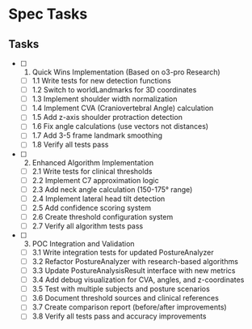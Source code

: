 # Spec Tasks

## Tasks

- [ ] 1. Quick Wins Implementation (Based on o3-pro Research)
  - [ ] 1.1 Write tests for new detection functions
  - [ ] 1.2 Switch to worldLandmarks for 3D coordinates
  - [ ] 1.3 Implement shoulder width normalization
  - [ ] 1.4 Implement CVA (Craniovertebral Angle) calculation
  - [ ] 1.5 Add z-axis shoulder protraction detection
  - [ ] 1.6 Fix angle calculations (use vectors not distances)
  - [ ] 1.7 Add 3-5 frame landmark smoothing
  - [ ] 1.8 Verify all tests pass

- [ ] 2. Enhanced Algorithm Implementation
  - [ ] 2.1 Write tests for clinical thresholds
  - [ ] 2.2 Implement C7 approximation logic
  - [ ] 2.3 Add neck angle calculation (150-175° range)
  - [ ] 2.4 Implement lateral head tilt detection
  - [ ] 2.5 Add confidence scoring system
  - [ ] 2.6 Create threshold configuration system
  - [ ] 2.7 Verify all algorithm tests pass

- [ ] 3. POC Integration and Validation
  - [ ] 3.1 Write integration tests for updated PostureAnalyzer
  - [ ] 3.2 Refactor PostureAnalyzer with research-based algorithms
  - [ ] 3.3 Update PostureAnalysisResult interface with new metrics
  - [ ] 3.4 Add debug visualization for CVA, angles, and z-coordinates
  - [ ] 3.5 Test with multiple subjects and posture scenarios
  - [ ] 3.6 Document threshold sources and clinical references
  - [ ] 3.7 Create comparison report (before/after improvements)
  - [ ] 3.8 Verify all tests pass and accuracy improvements